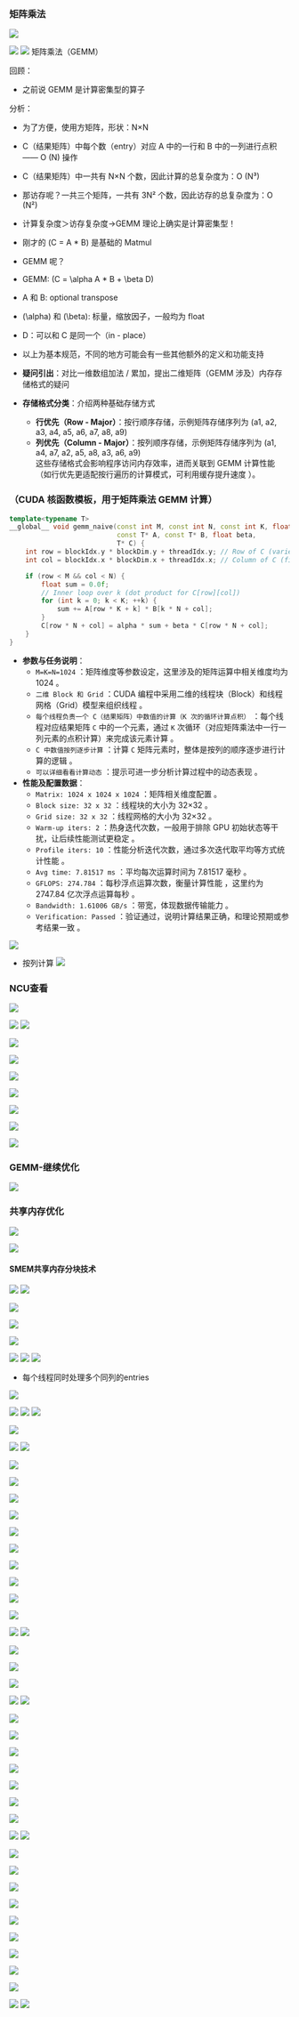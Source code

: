 ### 矩阵乘法
![](asserts/Pasted%20image%2020250821101704.png)

![](asserts/Pasted%20image%2020250821102544.png)
![](asserts/Pasted%20image%2020250821102612.png)
矩阵乘法（GEMM）

  

回顾：
- 之前说 GEMM 是计算密集型的算子  

分析：

- 为了方便，使用方矩阵，形状：N×N
- C（结果矩阵）中每个数（entry）对应 A 中的一行和 B 中的一列进行点积 —— O (N) 操作
- C（结果矩阵）中一共有 N×N 个数，因此计算的总复杂度为：O (N³)
- 那访存呢？一共三个矩阵，一共有 3N² 个数，因此访存的总复杂度为：O (N²)
- 计算复杂度＞访存复杂度→GEMM 理论上确实是计算密集型！

- 刚才的 \(C = A * B\) 是基础的 Matmul
- GEMM 呢？
- GEMM: \(C = \alpha A * B + \beta D\)
- A 和 B: optional transpose
- \(\alpha\) 和 \(\beta\): 标量，缩放因子，一般均为 float
- D：可以和 C 是同一个（in - place）
- 以上为基本规范，不同的地方可能会有一些其他额外的定义和功能支持

- **疑问引出**：对比一维数组加法 / 累加，提出二维矩阵（GEMM 涉及）内存存储格式的疑问
- **存储格式分类**：介绍两种基础存储方式
    - **行优先（Row - Major）**：按行顺序存储，示例矩阵存储序列为 (a1, a2, a3, a4, a5, a6, a7, a8, a9)
    - **列优先（Column - Major）**：按列顺序存储，示例矩阵存储序列为 (a1, a4, a7, a2, a5, a8, a3, a6, a9)  
        这些存储格式会影响程序访问内存效率，进而关联到 GEMM 计算性能（如行优先更适配按行遍历的计算模式，可利用缓存提升速度 ）。
### （CUDA 核函数模板，用于矩阵乘法 GEMM 计算）


```cpp
template<typename T>
__global__ void gemm_naive(const int M, const int N, const int K, float alpha, 
                           const T* A, const T* B, float beta, 
                           T* C) {
    int row = blockIdx.y * blockDim.y + threadIdx.y; // Row of C (varies per thread in y-direction)
    int col = blockIdx.x * blockDim.x + threadIdx.x; // Column of C (fixed per thread in y-direction)

    if (row < M && col < N) {
        float sum = 0.0f;
        // Inner loop over k (dot product for C[row][col])
        for (int k = 0; k < K; ++k) {
            sum += A[row * K + k] * B[k * N + col];
        }
        C[row * N + col] = alpha * sum + beta * C[row * N + col];
    }
}
```

- **参数与任务说明**：
    - `M=K=N=1024` ：矩阵维度等参数设定，这里涉及的矩阵运算中相关维度均为 1024 。
    - `二维 Block 和 Grid` ：CUDA 编程中采用二维的线程块（Block）和线程网格（Grid）模型来组织线程 。
    - `每个线程负责一个 C（结果矩阵）中数值的计算（K 次的循环计算点积）` ：每个线程对应结果矩阵 `C` 中的一个元素，通过 `K` 次循环（对应矩阵乘法中一行一列元素的点积计算）来完成该元素计算 。
    - `C 中数值按列逐步计算` ：计算 `C` 矩阵元素时，整体是按列的顺序逐步进行计算的逻辑 。
    - `可以详细看看计算动态` ：提示可进一步分析计算过程中的动态表现 。
- **性能及配置数据**：
    - `Matrix: 1024 x 1024 x 1024` ：矩阵相关维度配置 。
    - `Block size: 32 x 32` ：线程块的大小为 32×32 。
    - `Grid size: 32 x 32` ：线程网格的大小为 32×32 。
    - `Warm-up iters: 2` ：热身迭代次数，一般用于排除 GPU 初始状态等干扰，让后续性能测试更稳定 。
    - `Profile iters: 10` ：性能分析迭代次数，通过多次迭代取平均等方式统计性能 。
    - `Avg time: 7.81517 ms` ：平均每次运算时间为 7.81517 毫秒 。
    - `GFLOPS: 274.784` ：每秒浮点运算次数，衡量计算性能 ，这里约为 2747.84 亿次浮点运算每秒 。
    - `Bandwidth: 1.61006 GB/s` ：带宽，体现数据传输能力 。
    - `Verification: Passed` ：验证通过，说明计算结果正确，和理论预期或参考结果一致 。

![](asserts/Pasted%20image%2020250821104642.png)
- 按列计算
![](asserts/Pasted%20image%2020250821104752.png)

### NCU查看

![](asserts/Pasted%20image%2020250821105911.png)

![](asserts/Pasted%20image%2020250821105930.png)
![](asserts/Pasted%20image%2020250821110009.png)


![](asserts/Pasted%20image%2020250821110021.png)

![](asserts/Pasted%20image%2020250821110037.png)

![](asserts/Pasted%20image%2020250821110128.png)



![](asserts/Pasted%20image%2020250821110248.png)

![](asserts/Pasted%20image%2020250821110453.png)

![](asserts/Pasted%20image%2020250821110501.png)

![](asserts/Pasted%20image%2020250821110543.png)

### GEMM-继续优化
![](asserts/Pasted%20image%2020250821124823.png)
### 共享内存优化

![](asserts/Pasted%20image%2020250821124840.png)

![](asserts/Pasted%20image%2020250821124858.png)
#### SMEM共享内存分块技术
![](asserts/Pasted%20image%2020250821141500.png)
![](asserts/Pasted%20image%2020250821141539.png)

![](asserts/Pasted%20image%2020250821141546.png)

![](asserts/Pasted%20image%2020250821141651.png)


![](asserts/Pasted%20image%2020250821141716.png)

![](asserts/Pasted%20image%2020250821141834.png)
![](asserts/Pasted%20image%2020250821141858.png)
![](asserts/Pasted%20image%2020250821141907.png)
- 每个线程同时处理多个同列的entries

![](asserts/Pasted%20image%2020250821142008.png)


![](asserts/Pasted%20image%2020250821142131.png)
![](asserts/Pasted%20image%2020250821142142.png)
![](asserts/Pasted%20image%2020250821142201.png)

![](asserts/Pasted%20image%2020250821142315.png)




![](asserts/Pasted%20image%2020250821142329.png)
![](asserts/Pasted%20image%2020250821142334.png)

![](asserts/Pasted%20image%2020250821142350.png)


![](asserts/Pasted%20image%2020250821142450.png)

![](asserts/Pasted%20image%2020250821142528.png)

![](asserts/Pasted%20image%2020250821142646.png)

![](asserts/Pasted%20image%2020250821142652.png)


![](asserts/Pasted%20image%2020250821142818.png)


![](asserts/Pasted%20image%2020250821142839.png)


![](asserts/Pasted%20image%2020250821142905.png)


![](asserts/Pasted%20image%2020250821142934.png)



![](asserts/Pasted%20image%2020250821143001.png)


![](asserts/Pasted%20image%2020250821143153.png)
![](asserts/Pasted%20image%2020250821143329.png)


![](asserts/Pasted%20image%2020250821143400.png)


![](asserts/Pasted%20image%2020250821143448.png)


![](asserts/Pasted%20image%2020250821143608.png)

![](asserts/Pasted%20image%2020250821143634.png)
![](asserts/Pasted%20image%2020250821143745.png)






![](asserts/Pasted%20image%2020250821143756.png)






![](asserts/Pasted%20image%2020250821143806.png)



![](asserts/Pasted%20image%2020250821143855.png)


![](asserts/Pasted%20image%2020250821144305.png)

![](asserts/Pasted%20image%2020250821144457.png) 

![](asserts/Pasted%20image%2020250821144518.png)

![](asserts/Pasted%20image%2020250821144557.png)


![](asserts/Pasted%20image%2020250821144623.png)
![](asserts/Pasted%20image%2020250821144915.png)

![](asserts/Pasted%20image%2020250821144954.png)


![](asserts/Snipaste_2025-08-21_14-49-59.png)


![](asserts/Pasted%20image%2020250821145026.png)









![](asserts/Pasted%20image%2020250821145226.png)

![](asserts/Pasted%20image%2020250821145352.png)

![](asserts/Pasted%20image%2020250821145442.png)




![](asserts/Pasted%20image%2020250821145608.png)



![](asserts/Pasted%20image%2020250821145700.png)


![](asserts/Pasted%20image%2020250821145801.png)

![](asserts/Pasted%20image%2020250821160912.png)
![](asserts/Pasted%20image%2020250821161013.png)








